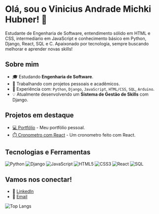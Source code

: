 # Olá, sou o Vinicius Andrade Michki Hubner! 👋
Estudante de Engenharia de Software, entendimento sólido em HTML e CSS, intermediario em JavaScript e conhecimento básico em Python, Django, React, SQL e C. Apaixonado por tecnologia, sempre buscando melhorar e aprender novas skills!

## Sobre mim
- 🎓 Estudando **Engenharia de Software**.
- 💼 Trabalhando com projetos pessoais e acadêmicos.
- 🔧 Experiência com: `Python`, `Django`, `JavaScript`, `HTML/CSS`, `SQL`, `Arduino`.
- 💡 Atualmente desenvolvendo um **Sistema de Gestão de Skills** com Django.

## Projetos em destaque
- [💻 Portfólio](https://github.com/V1N1nam/portfolio) - Meu portfólio pessoal.
- [⏱️ Cronometro com React](https://github.com/seuusuario/arduino-pyfirmata) - Um cronometro feito com React.

## Tecnologias e Ferramentas
![Python](https://img.shields.io/badge/-Python-3776AB?logo=python&logoColor=white&style=for-the-badge) ![Django](https://img.shields.io/badge/-Django-092E20?logo=django&logoColor=white&style=for-the-badge) ![JavaScript](https://img.shields.io/badge/-JavaScript-F7DF1E?logo=javascript&logoColor=black&style=for-the-badge)
![HTML5](https://img.shields.io/badge/-HTML5-E34F26?logo=html5&logoColor=white&style=for-the-badge) ![CSS3](https://img.shields.io/badge/-CSS3-1572B6?logo=css3&logoColor=white&style=for-the-badge) ![React](https://img.shields.io/badge/-React-61DAFB?logo=react&logoColor=black&style=for-the-badge)  ![SQL](https://img.shields.io/badge/-SQL-4479A1?logo=MySQL&logoColor=white&style=for-the-badge)


## Vamos nos conectar!
- 💼 [LinkedIn](https://www.linkedin.com/in/vinícius-andrade-michaki-hübner-95b612266/)
- 💌 [Email](mailto:contato.hubnervini@gmail.com.com)



![Top Langs](https://github-readme-stats.vercel.app/api?username=V1N1nam&show_icons=true&theme=radical)


